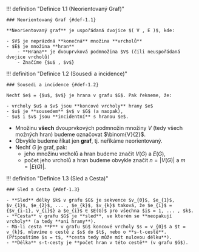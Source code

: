 
<a id="def-1.1"></a>
!!! definition "Definice 1.1 (Neorientovaný Graf)"
    
    ### Neorientovaný Graf {#def-1.1}

    **Neorientovaný graf** je uspořádaná dvojice $( V , E )$, kde:
    
    - $V$ je neprázdná **konečná** množina **vrcholů**
    - $E$ je množina **hran**
        - **Hrana** je dvouprvková podmnožina $V$ (čili neuspořádaná dvojice vrcholů)
        - Značíme {$u$ , $v$}


<a id="def-1.2"></a>
!!! definition "Definice 1.2 (Sousedi a incidence)"

    ### Sousedi a incidence {#def-1.2}

    Nechť $e$ = {$u$, $v$} je hrana v grafu $G$. Pak řekneme, že: 
    
    - vrcholy $u$ a $v$ jsou **koncové vrcholy** hrany $e$
    - $u$ je **sousedem** $v$ v $G$ (a naopak), 
    - $u$ i $v$ jsou **incidentní** s hranou $e$. 

- Množinu **všech** dvouprvkových podmnožin množiny $V$ (tedy všech možných hran) budeme označovat $\binom{V}{2}$.
- Obvykle budeme říkat jen **graf**, tj. neříkáme neorientovaný.
- Nechť $G$ je graf, pak:
    - jeho množinu vrcholů a hran budeme značit $V(G)$ a $E(G)$, 
    - počet jeho vrcholů a hran budeme obvykle značit $n = |V (G)|$ a $m = |E(G)|$.

<a id="def-1.3"></a>
!!! definition "Definice 1.3 (Sled a Cesta)"

    ### Sled a Cesta {#def-1.3}
    
    - **Sled** délky $k$ v grafu $G$ je sekvence $v_{0}$, $e_{1}$, $v_{1}$, $e_{2}$, ... , $e_{k}$, $v_{k}$ taková, že $e_{i}$ = {$v_{i−1}, v_{i}$} a $e_{i}$ ∈ $E(G)$ pro všechna $i$ = 1, ... , $k$.
    - **Cesta** v grafu $G$ je **sled**, ve kterém se **neopakují vrcholy** (a tedy **ani hrany**).
    - Má-li cesta **P** v grafu $G$ koncové vrcholy $s = v_{0}$ a $t = v_{k}$, mluvíme o cestě z $s$ do $t$, nebo o **s-t-cestě**. (Připouštíme $s = t$, **cesta tedy může mít nulovou délku**).
    - **Délka** s-t-cesty je **počet hran v této cestě** (v grafu $G$).
